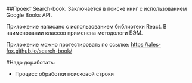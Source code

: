 ##Проект Search-book.
Заключается в поиске книг с использованием Google Books API.

Приложение написано с использованием библиотеки React.
В наименовании классов применена методологи БЭМ.

Приложение можно протестировать по ссылке: https://ales-fox.github.io/search-book/

#Надо доработать:
- Процесс обработки поисковой строки 